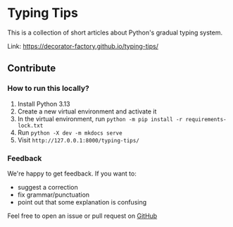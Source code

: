 # Typing Tips

This is a collection of short articles about Python's gradual typing system.

Link: https://decorator-factory.github.io/typing-tips/


## Contribute

### How to run this locally?

1. Install Python 3.13
2. Create a new virtual environment and activate it
3. In the virtual environment, run `python -m pip install -r requirements-lock.txt`
4. Run `python -X dev -m mkdocs serve`
5. Visit `http://127.0.0.1:8000/typing-tips/`

### Feedback

We're happy to get feedback. If you want to:

- suggest a correction
- fix grammar/punctuation
- point out that some explanation is confusing

Feel free to open an issue or pull request on [GitHub](https://github.com/decorator-factory/typing-tips)
